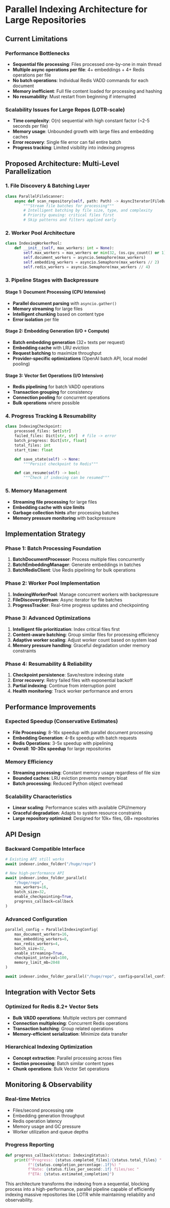 # Parallel Indexing Architecture for Large Repositories

## Current Limitations

### Performance Bottlenecks

- **Sequential file processing**: Files processed one-by-one in main thread
- **Multiple async operations per file**: 4+ embeddings + 4+ Redis operations per file
- **No batch operations**: Individual Redis VADD commands for each document
- **Memory inefficient**: Full file content loaded for processing and hashing
- **No resumability**: Must restart from beginning if interrupted

### Scalability Issues for Large Repos (LOTR-scale)

- **Time complexity**: O(n) sequential with high constant factor (~2-5 seconds per file)
- **Memory usage**: Unbounded growth with large files and embedding caches
- **Error recovery**: Single file error can fail entire batch
- **Progress tracking**: Limited visibility into indexing progress

## Proposed Architecture: Multi-Level Parallelization

### 1. File Discovery & Batching Layer

```python
class ParallelFileScanner:
    async def scan_repository(self, path: Path) -> AsyncIterator[FileBatch]:
        """Stream file batches for processing"""
        # Intelligent batching by file size, type, and complexity
        # Priority queuing: critical files first
        # Skip patterns and filters applied early
```

### 2. Worker Pool Architecture

```python
class IndexingWorkerPool:
    def __init__(self, max_workers: int = None):
        self.max_workers = max_workers or min(32, (os.cpu_count() or 1) + 4)
        self.document_workers = asyncio.Semaphore(max_workers)
        self.embedding_workers = asyncio.Semaphore(max_workers // 2)
        self.redis_workers = asyncio.Semaphore(max_workers // 4)
```

### 3. Pipeline Stages with Backpressure

#### Stage 1: Document Processing (CPU Intensive)

- **Parallel document parsing** with `asyncio.gather()`
- **Memory streaming** for large files
- **Intelligent chunking** based on content type
- **Error isolation** per file

#### Stage 2: Embedding Generation (I/O + Compute)

- **Batch embedding generation** (32+ texts per request)
- **Embedding cache** with LRU eviction
- **Request batching** to maximize throughput
- **Provider-specific optimizations** (OpenAI batch API, local model pooling)

#### Stage 3: Vector Set Operations (I/O Intensive)

- **Redis pipelining** for batch VADD operations
- **Transaction grouping** for consistency
- **Connection pooling** for concurrent operations
- **Bulk operations** where possible

### 4. Progress Tracking & Resumability

```python
class IndexingCheckpoint:
    processed_files: Set[str]
    failed_files: Dict[str, str]  # file -> error
    batch_progress: Dict[str, float]
    total_files: int
    start_time: float

    def save_state(self) -> None:
        """Persist checkpoint to Redis"""

    def can_resume(self) -> bool:
        """Check if indexing can be resumed"""
```

### 5. Memory Management

- **Streaming file processing** for large files
- **Embedding cache with size limits**
- **Garbage collection hints** after processing batches
- **Memory pressure monitoring** with backpressure

## Implementation Strategy

### Phase 1: Batch Processing Foundation

1. **BatchDocumentProcessor**: Process multiple files concurrently
2. **BatchEmbeddingManager**: Generate embeddings in batches
3. **BatchRedisClient**: Use Redis pipelining for bulk operations

### Phase 2: Worker Pool Implementation

1. **IndexingWorkerPool**: Manage concurrent workers with backpressure
2. **FileDiscoveryStream**: Async iterator for file batches
3. **ProgressTracker**: Real-time progress updates and checkpointing

### Phase 3: Advanced Optimizations

1. **Intelligent file prioritization**: Index critical files first
2. **Content-aware batching**: Group similar files for processing efficiency
3. **Adaptive worker scaling**: Adjust worker count based on system load
4. **Memory pressure handling**: Graceful degradation under memory constraints

### Phase 4: Resumability & Reliability

1. **Checkpoint persistence**: Save/restore indexing state
2. **Error recovery**: Retry failed files with exponential backoff
3. **Partial indexing**: Continue from interruption point
4. **Health monitoring**: Track worker performance and errors

## Performance Improvements

### Expected Speedup (Conservative Estimates)

- **File Processing**: 8-16x speedup with parallel document processing
- **Embedding Generation**: 4-8x speedup with batch requests
- **Redis Operations**: 3-5x speedup with pipelining
- **Overall**: **10-30x speedup** for large repositories

### Memory Efficiency

- **Streaming processing**: Constant memory usage regardless of file size
- **Bounded caches**: LRU eviction prevents memory bloat
- **Batch processing**: Reduced Python object overhead

### Scalability Characteristics

- **Linear scaling**: Performance scales with available CPU/memory
- **Graceful degradation**: Adapts to system resource constraints
- **Large repository optimized**: Designed for 10k+ files, GB+ repositories

## API Design

### Backward Compatible Interface

```python
# Existing API still works
await indexer.index_folder("/huge/repo")

# New high-performance API
await indexer.index_folder_parallel(
    "/huge/repo",
    max_workers=16,
    batch_size=32,
    enable_checkpointing=True,
    progress_callback=callback
)
```

### Advanced Configuration

```python
parallel_config = ParallelIndexingConfig(
    max_document_workers=16,
    max_embedding_workers=8,
    max_redis_workers=4,
    batch_size=32,
    enable_streaming=True,
    checkpoint_interval=100,
    memory_limit_mb=2048
)

await indexer.index_folder_parallel("/huge/repo", config=parallel_config)
```

## Integration with Vector Sets

### Optimized for Redis 8.2+ Vector Sets

- **Bulk VADD operations**: Multiple vectors per command
- **Connection multiplexing**: Concurrent Redis operations
- **Transaction batching**: Group related operations
- **Memory-efficient serialization**: Minimize data transfer

### Hierarchical Indexing Optimization

- **Concept extraction**: Parallel processing across files
- **Section processing**: Batch similar content types
- **Chunk operations**: Bulk Vector Set operations

## Monitoring & Observability

### Real-time Metrics

- Files/second processing rate
- Embedding generation throughput
- Redis operation latency
- Memory usage and GC pressure
- Worker utilization and queue depths

### Progress Reporting

```python
def progress_callback(status: IndexingStatus):
    print(f"Progress: {status.completed_files}/{status.total_files} "
          f"({status.completion_percentage:.1f}%) "
          f"Rate: {status.files_per_second:.1f} files/sec "
          f"ETA: {status.estimated_completion}")
```

This architecture transforms the indexing from a sequential, blocking process into a high-performance, parallel pipeline capable of efficiently indexing massive repositories like LOTR while maintaining reliability and observability.
